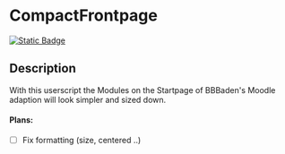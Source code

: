 # CompactFrontpage

[![Static Badge](https://img.shields.io/badge/Install-Script-green?style=for-the-badge)](https://github.com/MyDrift-user/CompactFrontpage/raw/main/CompactFrontpage.user.js)


## Description

With this userscript the Modules on the Startpage of BBBaden's Moodle adaption will look simpler and sized down.


#### Plans:

* [ ] Fix formatting (size, centered ..)
